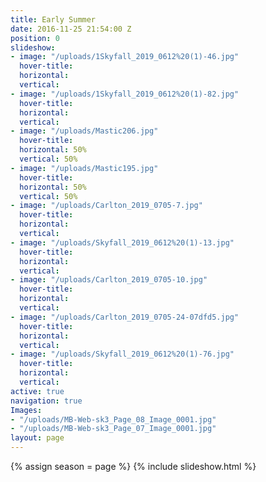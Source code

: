 ```yaml
---
title: Early Summer
date: 2016-11-25 21:54:00 Z
position: 0
slideshow:
- image: "/uploads/1Skyfall_2019_0612%20(1)-46.jpg"
  hover-title: 
  horizontal: 
  vertical: 
- image: "/uploads/1Skyfall_2019_0612%20(1)-82.jpg"
  hover-title: 
  horizontal: 
  vertical: 
- image: "/uploads/Mastic206.jpg"
  hover-title: 
  horizontal: 50%
  vertical: 50%
- image: "/uploads/Mastic195.jpg"
  hover-title: 
  horizontal: 50%
  vertical: 50%
- image: "/uploads/Carlton_2019_0705-7.jpg"
  hover-title: 
  horizontal: 
  vertical: 
- image: "/uploads/Skyfall_2019_0612%20(1)-13.jpg"
  hover-title: 
  horizontal: 
  vertical: 
- image: "/uploads/Carlton_2019_0705-10.jpg"
  hover-title: 
  horizontal: 
  vertical: 
- image: "/uploads/Carlton_2019_0705-24-07dfd5.jpg"
  hover-title: 
  horizontal: 
  vertical: 
- image: "/uploads/Skyfall_2019_0612%20(1)-76.jpg"
  hover-title: 
  horizontal: 
  vertical: 
active: true
navigation: true
Images:
- "/uploads/MB-Web-sk3_Page_08_Image_0001.jpg"
- "/uploads/MB-Web-sk3_Page_07_Image_0001.jpg"
layout: page
---
```


{% assign season = page %}
{% include slideshow.html %}